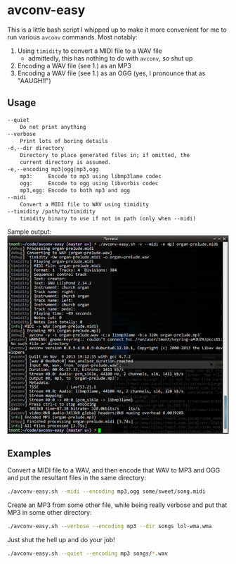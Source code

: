 # avconv-easy
This is a little bash script I whipped up to make it more convenient
for me to run various `avconv` commands. Most notably:

1. Using `timidity` to convert a MIDI file to a WAV file
    - admittedly, this has nothing to do with `avconv`, so shut up
2. Encoding a WAV file (see 1.) as an MP3
3. Encoding a WAV file (see 1.) as an OGG (yes, I pronounce that as "AAUGH!!")

## Usage
```
--quiet
    Do not print anything
--verbose
    Print lots of boring details
-d,--dir directory
    Directory to place generated files in; if omitted, the
    current directory is assumed.
-e,--encoding mp3|ogg|mp3,ogg
    mp3:     Encode to mp3 using libmp3lame codec
    ogg:     Encode to ogg using libvorbis codec
    mp3,ogg: Encode to both mp3 and ogg
--midi
    Convert a MIDI file to WAV using timidity
--timidity /path/to/timidity
    timidity binary to use if not in path (only when --midi)
```

Sample output:
![Sample output](./docs/output.png "Sample output after running avconv-easy")

## Examples
Convert a MIDI file to a WAV, and then encode that WAV to MP3 and OGG
and put the resultant files in the same directory:

```bash
./avconv-easy.sh --midi --encoding mp3,ogg some/sweet/song.midi
```

Create an MP3 from some other file, while being really verbose and
put that MP3 in some other directory:

```bash
./avconv-easy.sh --verbose --encoding mp3 --dir songs lol-wma.wma
```

Just shut the hell up and do your job!

```bash
./avconv-easy.sh --quiet --encoding mp3 songs/*.wav
```